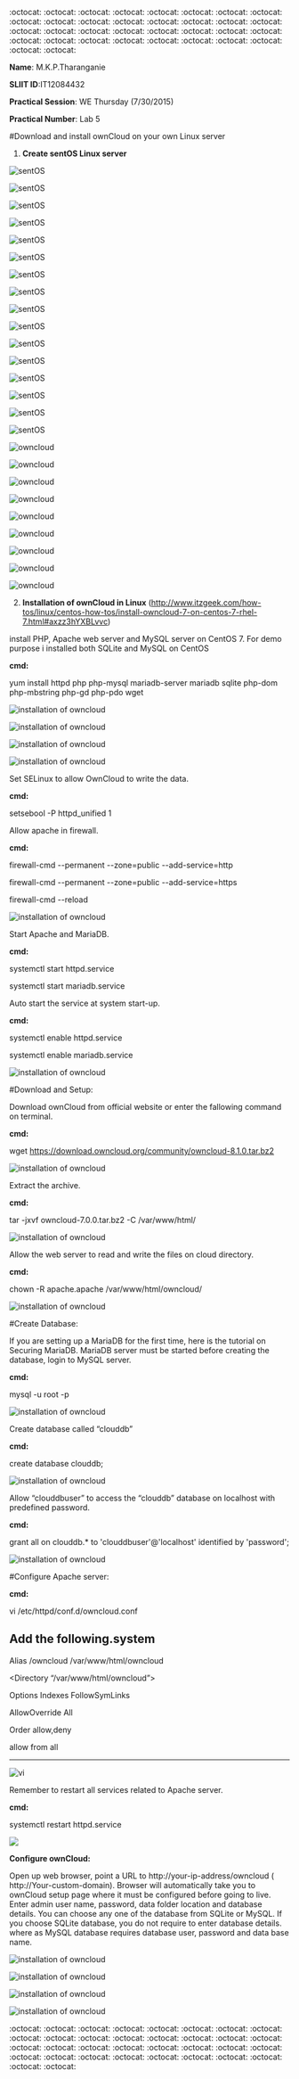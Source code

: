 
:octocat: :octocat: :octocat: :octocat: :octocat: :octocat: :octocat: :octocat: :octocat: :octocat: :octocat: :octocat: :octocat: :octocat: :octocat: :octocat: :octocat: :octocat: :octocat: :octocat: :octocat: :octocat: :octocat: :octocat: 
:octocat: :octocat: :octocat: :octocat: :octocat: :octocat: :octocat: :octocat: :octocat: :octocat: 

 **Name**: M.K.P.Tharanganie
 
 **SLIIT ID**:IT12084432
 
 **Practical Session**: WE Thursday (7/30/2015)
 
 **Practical Number**: Lab 5

#Download and install ownCloud on your own Linux server

1. **Create sentOS Linux server**

![sentOS](http://i57.tinypic.com/38pit.jpg)

![sentOS](http://i59.tinypic.com/2m5frit.jpg)

![sentOS](http://i60.tinypic.com/zkrhbk.jpg)

![sentOS](http://i60.tinypic.com/1zoj5ut.jpg)

![sentOS](http://i57.tinypic.com/2usfm1y.jpg)

![sentOS](http://i61.tinypic.com/29za246.jpg)

![sentOS](http://i62.tinypic.com/2w2r82d.jpg)

![sentOS](http://i62.tinypic.com/hwxqb6.jpg)

![sentOS](http://i59.tinypic.com/6zqwdg.jpg)

![sentOS](http://i60.tinypic.com/sy6xkx.jpg)

![sentOS](http://i62.tinypic.com/14e5rf4.jpg)

![sentOS](http://i61.tinypic.com/312k77p.jpg)

![sentOS](http://i60.tinypic.com/vzbfo4.jpg)

![sentOS](http://i57.tinypic.com/4goysz.jpg)

![sentOS](http://i58.tinypic.com/2ptdlwm.jpg)

![sentOS](http://i57.tinypic.com/kbvbsm.jpg)

![owncloud](http://i62.tinypic.com/317iffb.jpg)

![owncloud](http://i62.tinypic.com/2dha9sh.jpg)

![owncloud](http://i60.tinypic.com/dfu0yr.jpg)

![owncloud](http://i61.tinypic.com/29ashl4.jpg)

![owncloud](http://i60.tinypic.com/jsll41.jpg)

![owncloud](http://i61.tinypic.com/9s4e3d.jpg)

![owncloud](http://i59.tinypic.com/t4z1au.jpg)

![owncloud](http://i62.tinypic.com/23gxxfc.jpg)

![owncloud](http://i58.tinypic.com/91kjdx.jpg)


2. **Installation of ownCloud in Linux** (http://www.itzgeek.com/how-tos/linux/centos-how-tos/install-owncloud-7-on-centos-7-rhel-7.html#axzz3hYXBLvvc)

install PHP, Apache web server and MySQL server on CentOS 7. For demo purpose i installed both SQLite and MySQL on CentOS

**cmd:**

yum install httpd php php-mysql mariadb-server mariadb sqlite php-dom php-mbstring php-gd php-pdo wget

![installation of owncloud](http://i62.tinypic.com/2vacqyb.jpg)

![installation of owncloud](http://i58.tinypic.com/5cy5hy.jpg)

![installation of owncloud](http://i60.tinypic.com/2nb6rec.jpg)

![installation of owncloud](http://i60.tinypic.com/2bd0mt.jpg)


Set SELinux to allow OwnCloud to write the data.

**cmd:**

setsebool -P httpd_unified 1

Allow apache in firewall.

**cmd:**

firewall-cmd --permanent --zone=public --add-service=http

firewall-cmd --permanent --zone=public --add-service=https

firewall-cmd --reload

![installation of owncloud](http://i61.tinypic.com/ir803s.jpg)

Start Apache and MariaDB.

**cmd:**

systemctl start httpd.service

systemctl start mariadb.service

Auto start the service at system start-up.

**cmd:**

systemctl enable httpd.service

systemctl enable mariadb.service

![installation of owncloud](http://i62.tinypic.com/zukpie.jpg)


#Download and Setup:

Download ownCloud from official website or enter the fallowing command on terminal.

**cmd:**

wget https://download.owncloud.org/community/owncloud-8.1.0.tar.bz2

![installation of owncloud](http://i59.tinypic.com/2qxssg7.jpg)

Extract the archive.

**cmd:**

tar -jxvf owncloud-7.0.0.tar.bz2 -C /var/www/html/

![installation of owncloud](http://i61.tinypic.com/ddnj94.jpg)

Allow the web server to read and write the files on cloud directory.

**cmd:**

chown -R apache.apache /var/www/html/owncloud/

![installation of owncloud](http://i61.tinypic.com/34gv60i.jpg)

#Create Database:

If you are setting up a MariaDB for the first time, here is the tutorial on Securing MariaDB.  MariaDB server must be started before creating the database, login to MySQL server.

**cmd:**

mysql -u root -p

![installation of owncloud](http://i57.tinypic.com/2mqpx1x.jpg)

Create database called “clouddb”

**cmd:**

create database clouddb;

![installation of owncloud](http://i59.tinypic.com/dno6lw.jpg)

Allow “clouddbuser” to access the “clouddb” database on localhost with predefined password.

**cmd:**

grant all on clouddb.* to 'clouddbuser'@'localhost' identified by 'password';

![installation of owncloud](http://i59.tinypic.com/zwc4yt.jpg)

#Configure Apache server:

**cmd:**

vi /etc/httpd/conf.d/owncloud.conf

Add the following.system
--------------------------------------------------------
<IfModule mod_alias.c>

Alias /owncloud /var/www/html/owncloud

</IfModule>

<Directory “/var/www/html/owncloud”>

Options Indexes FollowSymLinks

AllowOverride All

Order allow,deny

allow from all

</Directory>

---------------------------------------------------------

![vi](http://i58.tinypic.com/209n80j.jpg)

Remember to restart all services related to Apache server.

**cmd:**

systemctl restart httpd.service

![](http://i58.tinypic.com/21b6paa.jpg)

**Configure ownCloud:**

Open up web browser, point a URL to http://your-ip-address/owncloud ( http://Your-custom-domain). Browser will automatically take you to ownCloud setup page where it must be configured before going to live. Enter admin user name, password, data folder location and database details. You can choose any one of the database from SQLite or MySQL. If you choose SQLite database, you do not require to enter database details. where as MySQL database requires database user, password and data base name.

![installation of owncloud](http://i60.tinypic.com/2621d94.jpg)

![installation of owncloud](http://i58.tinypic.com/2i74u1w.jpg)

![installation of owncloud](http://i62.tinypic.com/122fcpy.jpg)

![installation of owncloud](http://i57.tinypic.com/6irwk8.jpg)


:octocat: :octocat: :octocat: :octocat: :octocat: :octocat: :octocat: :octocat: :octocat: :octocat: :octocat: :octocat: :octocat: :octocat: :octocat: :octocat: :octocat: :octocat: :octocat: :octocat: :octocat: :octocat: :octocat: :octocat: 
:octocat: :octocat: :octocat: :octocat: :octocat: :octocat: :octocat: :octocat: :octocat: :octocat: 


